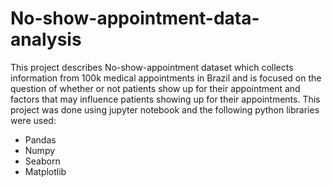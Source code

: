# No-show-appointment-data-analysis
This project describes No-show-appointment dataset which collects information from 100k medical appointments in Brazil and is focused on the question of whether or not patients show up for their appointment and factors that may influence patients showing up for their appointments.
This project was done using jupyter notebook and the following python libraries were used:
* Pandas
* Numpy
* Seaborn
* Matplotlib
